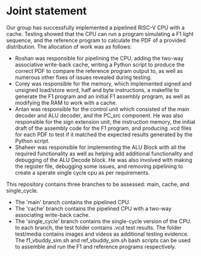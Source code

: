 # Joint statement

Our group has successfully implemented a pipelined RISC-V CPU with a cache. Testing showed that the CPU can run a program simulating a F1 light sequence, and the reference program to calculate the PDF of a provided distribution. The allocation of work was as follows:
- Roshan was responsible for pipelining the CPU, adding the two-way associative write-back cache, writing a Python script to produce the correct PDF to compare the reference program output to, as well as numerous other fixes of issues revealed during testing.
- Corey was responsible for the memory, which implemented signed and unsigned load/store word, half and byte instructions, a makefile to generate the F1 program and an initial F1 assembly program, as well as modifying the RAM to work with a cache.
- Anlan was responsible for the control unit which consisted of the main decoder and ALU decoder, and the PC_src component. He was also responsible for the sign extension unit, the instruction memory, the initial draft of the assembly code for the F1 program, and producing .vcd files for each PDF to test if it matched the expected results generated by the Python script.
- Shaheer was responsible for implementing the ALU Block with all the required functionality as well as helping add additional functionality and debugging of the ALU Decode block. He was also involved with making the register file, debugging some issues, and removing pipelining to create a sperate single cycle cpu as per requirements.

This repository contains three branches to be assessed: main, cache, and single_cycle.
- The 'main' branch contains the pipelined CPU.
- The 'cache' branch contains the pipelined CPU with a two-way associating write-back cache.
- The 'single_cycle' branch contains the single-cycle version of the CPU.
In each branch, the test folder contains .vcd test results. The folder test/media contains images and videos as additional testing evidence. The f1_vbuddy_sim.sh and ref_vbuddy_sim.sh bash scripts can be used to assemble and run the F1 and reference programs respectively.